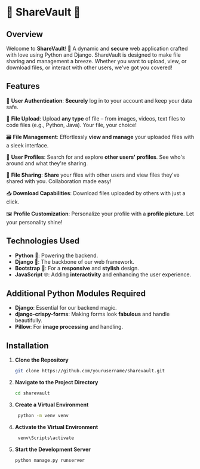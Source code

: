 # 🔄 **ShareVault** 🔄

## Overview

Welcome to **ShareVault**! 🎉 A dynamic and **secure** web application crafted with love using Python and Django. ShareVault is designed to make file sharing and management a breeze. Whether you want to upload, view, or download files, or interact with other users, we've got you covered!

## Features

🚀 **User Authentication**: **Securely** log in to your account and keep your data safe.

📂 **File Upload**: Upload **any type** of file – from images, videos, text files to code files (e.g., Python, Java). Your file, your choice!

🗃️ **File Management**: Effortlessly **view and manage** your uploaded files with a sleek interface.

👥 **User Profiles**: Search for and explore **other users' profiles**. See who's around and what they're sharing.

🔗 **File Sharing**: **Share** your files with other users and view files they've shared with you. Collaboration made easy!

📥 **Download Capabilities**: Download files uploaded by others with just a click.

🖼️ **Profile Customization**: Personalize your profile with a **profile picture**. Let your personality shine!

## Technologies Used

- **Python** 🐍: Powering the backend.
- **Django** 🧩: The backbone of our web framework.
- **Bootstrap** 💅: For a **responsive** and **stylish** design.
- **JavaScript** 🌐: Adding **interactivity** and enhancing the user experience.

## Additional Python Modules Required

- **Django**: Essential for our backend magic.
- **django-crispy-forms**: Making forms look **fabulous** and handle beautifully.
- **Pillow**: For **image processing** and handling.

## Installation

1. **Clone the Repository**

   ```bash
   git clone https://github.com/yourusername/sharevault.git

2. **Navigate to the Project Directory**

    ```bash
    cd sharevault

3. **Create a Virtual Environment**

   ```bash
    python -m venv venv

4. **Activate the Virtual Environment**

   ```bash
    venv\Scripts\activate
   
5. **Start the Development Server**

    ```bash
    python manage.py runserver
